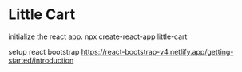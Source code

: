 # Little Cart

initialize the react app.
npx create-react-app little-cart

setup react bootstrap
https://react-bootstrap-v4.netlify.app/getting-started/introduction
